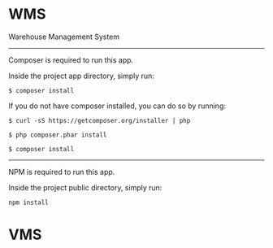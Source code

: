 # WMS

Warehouse Management System

---

Composer is required to run this app.

Inside the project app directory, simply run:

`$ composer install`

If you do not have composer installed, you can do so by running:

`$ curl -sS https://getcomposer.org/installer | php`

`$ php composer.phar install`

`$ composer install`

---

NPM is required to run this app.

Inside the project public directory, simply run:

`npm install`


# VMS
